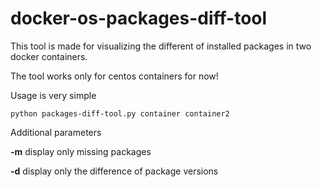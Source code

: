 # docker-os-packages-diff-tool

<p>This tool is made for visualizing the different of installed packages in two docker containers.<p>
<p>The tool works only for centos containers for now!</p>
<p>Usage is very simple</p>

```Shell
python packages-diff-tool.py container container2
```

<p>Additional parameters</p>
<p><b>-m</b><span> display only missing packages</span></p>
<p><b>-d</b><span> display only the difference of package versions</span></p>
